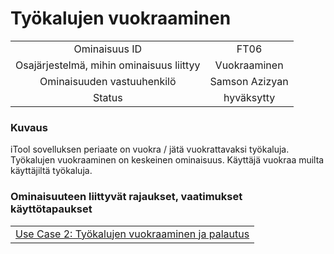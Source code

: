 # Työkalujen vuokraaminen

| | |
|:-:|:-:|
| Ominaisuus ID |FT06 |
| Osajärjestelmä, mihin ominaisuus liittyy | Vuokraaminen |
| Ominaisuuden vastuuhenkilö | Samson Azizyan |
| Status | hyväksytty |

### Kuvaus

iTool sovelluksen periaate on vuokra / jätä vuokrattavaksi työkaluja. Työkalujen vuokraaminen on keskeinen ominaisuus.
Käyttäjä vuokraa muilta käyttäjiltä työkaluja.

### Ominaisuuteen liittyvät rajaukset, vaatimukset käyttötapaukset

| | 
|:-:|
| [Use Case 2: Työkalujen vuokraaminen ja palautus](../README.md#työkalujen-selailu-vuokraus-ja-palautus) | 
